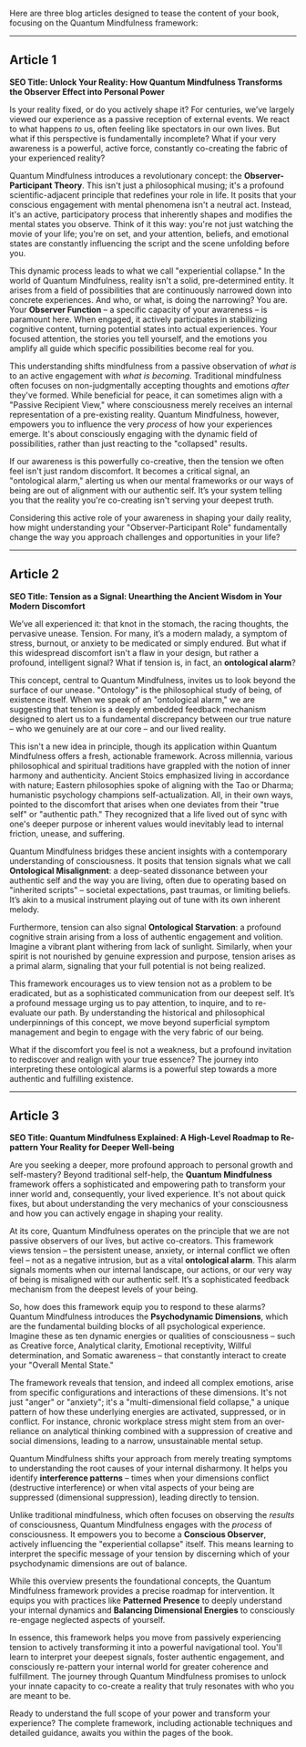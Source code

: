 Here are three blog articles designed to tease the content of your book, focusing on the Quantum Mindfulness framework:

---

## Article 1

**SEO Title: Unlock Your Reality: How Quantum Mindfulness Transforms the Observer Effect into Personal Power**

Is your reality fixed, or do you actively shape it? For centuries, we’ve largely viewed our experience as a passive reception of external events. We react to what happens *to* us, often feeling like spectators in our own lives. But what if this perspective is fundamentally incomplete? What if your very awareness is a powerful, active force, constantly co-creating the fabric of your experienced reality?

Quantum Mindfulness introduces a revolutionary concept: the **Observer-Participant Theory**. This isn't just a philosophical musing; it's a profound scientific-adjacent principle that redefines your role in life. It posits that your conscious engagement with mental phenomena isn't a neutral act. Instead, it's an active, participatory process that inherently shapes and modifies the mental states you observe. Think of it this way: you're not just watching the movie of your life; you're on set, and your attention, beliefs, and emotional states are constantly influencing the script and the scene unfolding before you.

This dynamic process leads to what we call "experiential collapse." In the world of Quantum Mindfulness, reality isn't a solid, pre-determined entity. It arises from a field of possibilities that are continuously narrowed down into concrete experiences. And who, or what, is doing the narrowing? You are. Your **Observer Function** – a specific capacity of your awareness – is paramount here. When engaged, it actively participates in stabilizing cognitive content, turning potential states into actual experiences. Your focused attention, the stories you tell yourself, and the emotions you amplify all guide which specific possibilities become real for you.

This understanding shifts mindfulness from a passive observation of *what is* to an active engagement with *what is becoming*. Traditional mindfulness often focuses on non-judgmentally accepting thoughts and emotions *after* they've formed. While beneficial for peace, it can sometimes align with a "Passive Recipient View," where consciousness merely receives an internal representation of a pre-existing reality. Quantum Mindfulness, however, empowers you to influence the very *process* of how your experiences emerge. It's about consciously engaging with the dynamic field of possibilities, rather than just reacting to the "collapsed" results.

If our awareness is this powerfully co-creative, then the tension we often feel isn't just random discomfort. It becomes a critical signal, an "ontological alarm," alerting us when our mental frameworks or our ways of being are out of alignment with our authentic self. It’s your system telling you that the reality you're co-creating isn't serving your deepest truth.

Considering this active role of your awareness in shaping your daily reality, how might understanding your "Observer-Participant Role" fundamentally change the way you approach challenges and opportunities in your life?

---

## Article 2

**SEO Title: Tension as a Signal: Unearthing the Ancient Wisdom in Your Modern Discomfort**

We’ve all experienced it: that knot in the stomach, the racing thoughts, the pervasive unease. Tension. For many, it’s a modern malady, a symptom of stress, burnout, or anxiety to be medicated or simply endured. But what if this widespread discomfort isn't a flaw in your design, but rather a profound, intelligent signal? What if tension is, in fact, an **ontological alarm**?

This concept, central to Quantum Mindfulness, invites us to look beyond the surface of our unease. "Ontology" is the philosophical study of being, of existence itself. When we speak of an "ontological alarm," we are suggesting that tension is a deeply embedded feedback mechanism designed to alert us to a fundamental discrepancy between our true nature – who we genuinely are at our core – and our lived reality.

This isn't a new idea in principle, though its application within Quantum Mindfulness offers a fresh, actionable framework. Across millennia, various philosophical and spiritual traditions have grappled with the notion of inner harmony and authenticity. Ancient Stoics emphasized living in accordance with nature; Eastern philosophies spoke of aligning with the Tao or Dharma; humanistic psychology champions self-actualization. All, in their own ways, pointed to the discomfort that arises when one deviates from their "true self" or "authentic path." They recognized that a life lived out of sync with one's deeper purpose or inherent values would inevitably lead to internal friction, unease, and suffering.

Quantum Mindfulness bridges these ancient insights with a contemporary understanding of consciousness. It posits that tension signals what we call **Ontological Misalignment**: a deep-seated dissonance between your authentic self and the way you are living, often due to operating based on "inherited scripts" – societal expectations, past traumas, or limiting beliefs. It’s akin to a musical instrument playing out of tune with its own inherent melody.

Furthermore, tension can also signal **Ontological Starvation**: a profound cognitive strain arising from a loss of authentic engagement and volition. Imagine a vibrant plant withering from lack of sunlight. Similarly, when your spirit is not nourished by genuine expression and purpose, tension arises as a primal alarm, signaling that your full potential is not being realized.

This framework encourages us to view tension not as a problem to be eradicated, but as a sophisticated communication from our deepest self. It’s a profound message urging us to pay attention, to inquire, and to re-evaluate our path. By understanding the historical and philosophical underpinnings of this concept, we move beyond superficial symptom management and begin to engage with the very fabric of our being.

What if the discomfort you feel is not a weakness, but a profound invitation to rediscover and realign with your true essence? The journey into interpreting these ontological alarms is a powerful step towards a more authentic and fulfilling existence.

---

## Article 3

**SEO Title: Quantum Mindfulness Explained: A High-Level Roadmap to Re-pattern Your Reality for Deeper Well-being**

Are you seeking a deeper, more profound approach to personal growth and self-mastery? Beyond traditional self-help, the **Quantum Mindfulness** framework offers a sophisticated and empowering path to transform your inner world and, consequently, your lived experience. It's not about quick fixes, but about understanding the very mechanics of your consciousness and how you can actively engage in shaping your reality.

At its core, Quantum Mindfulness operates on the principle that we are not passive observers of our lives, but active co-creators. This framework views tension – the persistent unease, anxiety, or internal conflict we often feel – not as a negative intrusion, but as a vital **ontological alarm**. This alarm signals moments when our internal landscape, our actions, or our very way of being is misaligned with our authentic self. It’s a sophisticated feedback mechanism from the deepest levels of your being.

So, how does this framework equip you to respond to these alarms? Quantum Mindfulness introduces the **Psychodynamic Dimensions**, which are the fundamental building blocks of all psychological experience. Imagine these as ten dynamic energies or qualities of consciousness – such as Creative force, Analytical clarity, Emotional receptivity, Willful determination, and Somatic awareness – that constantly interact to create your "Overall Mental State."

The framework reveals that tension, and indeed all complex emotions, arise from specific configurations and interactions of these dimensions. It's not just "anger" or "anxiety"; it's a "multi-dimensional field collapse," a unique pattern of how these underlying energies are activated, suppressed, or in conflict. For instance, chronic workplace stress might stem from an over-reliance on analytical thinking combined with a suppression of creative and social dimensions, leading to a narrow, unsustainable mental setup.

Quantum Mindfulness shifts your approach from merely treating symptoms to understanding the root causes of your internal disharmony. It helps you identify **interference patterns** – times when your dimensions conflict (destructive interference) or when vital aspects of your being are suppressed (dimensional suppression), leading directly to tension.

Unlike traditional mindfulness, which often focuses on observing the *results* of consciousness, Quantum Mindfulness engages with the *process* of consciousness. It empowers you to become a **Conscious Observer**, actively influencing the "experiential collapse" itself. This means learning to interpret the specific message of your tension by discerning which of your psychodynamic dimensions are out of balance.

While this overview presents the foundational concepts, the Quantum Mindfulness framework provides a precise roadmap for intervention. It equips you with practices like **Patterned Presence** to deeply understand your internal dynamics and **Balancing Dimensional Energies** to consciously re-engage neglected aspects of yourself.

In essence, this framework helps you move from passively experiencing tension to actively transforming it into a powerful navigational tool. You'll learn to interpret your deepest signals, foster authentic engagement, and consciously re-pattern your internal world for greater coherence and fulfillment. The journey through Quantum Mindfulness promises to unlock your innate capacity to co-create a reality that truly resonates with who you are meant to be.

Ready to understand the full scope of your power and transform your experience? The complete framework, including actionable techniques and detailed guidance, awaits you within the pages of the book.